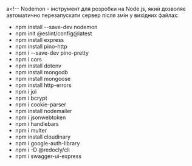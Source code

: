a<!-- Nodemon - інструмент для розробки на Node.js, який дозволяє автоматично перезапускати сервер після змін у вихідних файлах:

- npm install --save-dev nodemon
- npm init @eslint/config@latest
- npm install express
- npm install pino-http
- npm i --save-dev pino-pretty
- npm i cors
- npm install dotenv
- npm install mongodb
- npm install mongoose
- npm install http-errors
- npm i joi
- npm i bcrypt
- npm i cookie-parser
- npm install nodemailer
- npm i jsonwebtoken
- npm i handlebars
- npm i multer
- npm install cloudinary
- npm i google-auth-library
- npm i -D @redocly/cli
- npm i swagger-ui-express
